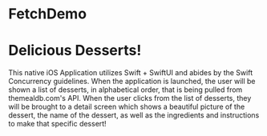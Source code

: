 # FetchDemo

# Delicious Desserts!

This native iOS Application utilizes Swift + SwiftUI and abides by the Swift Concurrency guidelines. When the application is launched, the user will be shown a list of desserts, in alphabetical order, that is being pulled from themealdb.com's API. When the user clicks from the list of desserts, they will be brought to a detail screen which shows a beautiful picture of the dessert, the name of the dessert, as well as the ingredients and instructions to make that specific dessert!
